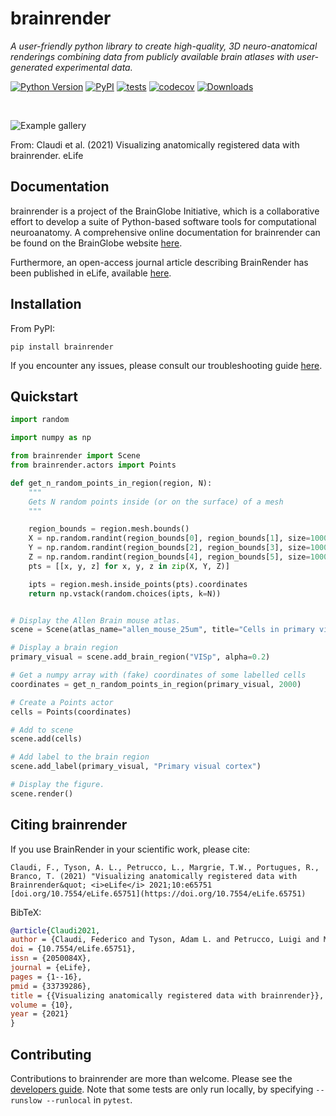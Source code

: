 # brainrender

*A user-friendly python library to create high-quality, 3D neuro-anatomical renderings combining data from publicly available brain atlases with user-generated experimental data.*

[![Python Version](https://img.shields.io/pypi/pyversions/brainrender.svg)](https://pypi.org/project/brainrender)
[![PyPI](https://img.shields.io/pypi/v/brainrender.svg)](https://pypi.org/project/brainrender)
[![tests](https://github.com/brainglobe/brainrender/workflows/tests/badge.svg)](https://github.com/brainglobe/brainrender/actions)
[![codecov](https://codecov.io/gh/brainglobe/brainrender/graph/badge.svg)](https://codecov.io/gh/brainglobe/brainrender)
[![Downloads](https://static.pepy.tech/badge/brainrender)](https://pepy.tech/project/brainrender)

&nbsp;
&nbsp;

![Example gallery](https://iiif.elifesciences.org/lax/65751%2Felife-65751-fig3-v3.tif/full/,1500/0/default.jpg)

From: Claudi et al. (2021) Visualizing anatomically registered data with brainrender. eLife


## Documentation

brainrender is a project of the BrainGlobe Initiative, which is a collaborative effort to develop a suite of Python-based software tools for computational neuroanatomy. A comprehensive online documentation for brainrender can be found on the BrainGlobe website [here](https://brainglobe.info/documentation/brainrender/index.html).

Furthermore, an open-access journal article describing BrainRender has been published in eLife, available [here](https://doi.org/10.7554/eLife.65751).


## Installation

From PyPI:

```
pip install brainrender
```

If you encounter any issues, please consult our troubleshooting guide [here](https://brainglobe.info/documentation/brainrender/installation.html).


## Quickstart

``` python
import random

import numpy as np

from brainrender import Scene
from brainrender.actors import Points

def get_n_random_points_in_region(region, N):
    """
    Gets N random points inside (or on the surface) of a mesh
    """

    region_bounds = region.mesh.bounds()
    X = np.random.randint(region_bounds[0], region_bounds[1], size=10000)
    Y = np.random.randint(region_bounds[2], region_bounds[3], size=10000)
    Z = np.random.randint(region_bounds[4], region_bounds[5], size=10000)
    pts = [[x, y, z] for x, y, z in zip(X, Y, Z)]

    ipts = region.mesh.inside_points(pts).coordinates
    return np.vstack(random.choices(ipts, k=N))


# Display the Allen Brain mouse atlas.
scene = Scene(atlas_name="allen_mouse_25um", title="Cells in primary visual cortex")

# Display a brain region
primary_visual = scene.add_brain_region("VISp", alpha=0.2)

# Get a numpy array with (fake) coordinates of some labelled cells
coordinates = get_n_random_points_in_region(primary_visual, 2000)

# Create a Points actor
cells = Points(coordinates)

# Add to scene
scene.add(cells)

# Add label to the brain region
scene.add_label(primary_visual, "Primary visual cortex")

# Display the figure.
scene.render()

```

## Citing brainrender

If you use BrainRender in your scientific work, please cite:
```
Claudi, F., Tyson, A. L., Petrucco, L., Margrie, T.W., Portugues, R.,  Branco, T. (2021) "Visualizing anatomically registered data with Brainrender&quot; <i>eLife</i> 2021;10:e65751 [doi.org/10.7554/eLife.65751](https://doi.org/10.7554/eLife.65751)
```

BibTeX:

``` bibtex
@article{Claudi2021,
author = {Claudi, Federico and Tyson, Adam L. and Petrucco, Luigi and Margrie, Troy W. and Portugues, Ruben and Branco, Tiago},
doi = {10.7554/eLife.65751},
issn = {2050084X},
journal = {eLife},
pages = {1--16},
pmid = {33739286},
title = {{Visualizing anatomically registered data with brainrender}},
volume = {10},
year = {2021}
}

```

## Contributing

Contributions to brainrender are more than welcome. Please see the [developers guide](https://brainglobe.info/community/developers/index.html). Note that some tests are only run locally, by specifying `--runslow --runlocal` in `pytest`.
